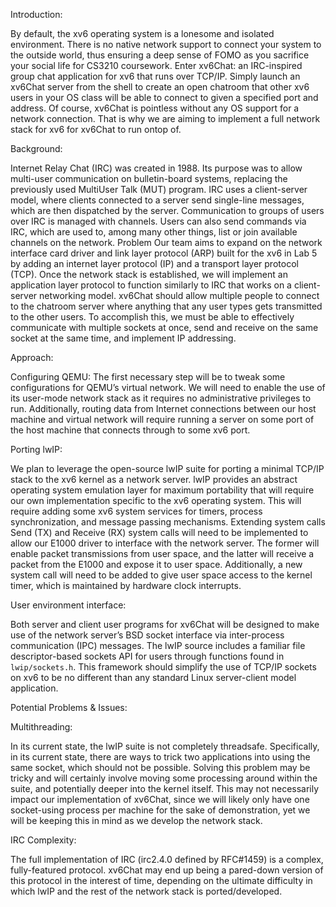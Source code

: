 Introduction:

By default, the xv6 operating system is a lonesome and isolated environment. There is no native network support to connect your system to the outside world, thus ensuring a deep sense of FOMO as you sacrifice your social life for CS3210 coursework.
Enter xv6Chat: an IRC-inspired group chat application for xv6 that runs over TCP/IP. Simply launch an xv6Chat server from the shell to create an open chatroom that other xv6 users in your OS class will be able to connect to given a specified port and address.
Of course, xv6Chat is pointless without any OS support for a network connection. That is why we are aiming to implement a full network stack for xv6 for xv6Chat to run ontop of.  


Background:

Internet Relay Chat (IRC) was created in 1988. Its purpose was to allow multi-user communication on bulletin-board systems, replacing the previously used MultiUser Talk (MUT) program. IRC uses a client-server model, where clients connected to a server send single-line messages, which are then dispatched by the server. Communication to groups of users over IRC is managed with channels. Users can also send commands via IRC, which are used to, among many other things, list or join available channels on the network.
Problem
Our team aims to expand on the network interface card driver and link layer protocol (ARP) built for the xv6 in Lab 5 by adding an internet layer protocol (IP) and a transport layer protocol (TCP). Once the network stack is established, we will implement an application layer protocol to function similarly to IRC that works on a client-server networking model.
xv6Chat should allow multiple people to connect to the chatroom server where anything that any user types gets transmitted to the other users. To accomplish this, we must be able to effectively communicate with multiple sockets at once, send and receive on the same socket at the same time, and implement IP addressing.


Approach:

Configuring QEMU:
The first necessary step will be to tweak some configurations for QEMU’s virtual network. We will need to enable the use of its user-mode network stack as it requires no administrative privileges to run. Additionally, routing data from Internet connections between our host machine and virtual network will require running a server on some port of the host machine that connects through to some xv6 port.

Porting lwIP:

We plan to leverage the open-source lwIP suite for porting a minimal TCP/IP stack to the xv6 kernel as a network server. lwIP provides an abstract operating system emulation layer for maximum portability that will require our own implementation specific to the xv6 operating system. This will require adding some xv6 system services for timers, process synchronization, and message passing mechanisms. 
Extending system calls
Send (TX) and Receive (RX) system calls will need to be implemented to allow our E1000 driver to interface with the network server. The former will enable packet transmissions from user space, and the latter will receive a packet from the E1000 and expose it to user space. Additionally, a new system call will need to be added to give user space access to the kernel timer, which is maintained by hardware clock interrupts.

User environment interface:

Both server and client user programs for xv6Chat will be designed to make use of the network server’s BSD socket interface via inter-process communication (IPC) messages. The lwIP source includes a familiar file descriptor-based sockets API for users through functions found in `lwip/sockets.h`. This framework should simplify the use of TCP/IP sockets on xv6 to be no different than any standard Linux server-client model application.


Potential Problems & Issues:

Multithreading:

In its current state, the lwIP suite is not completely threadsafe. Specifically, in its current state, there are ways to trick two applications into using the same socket, which should not be possible. Solving this problem may be tricky and will certainly involve moving some processing around within the suite, and potentially deeper into the kernel itself.
This may not necessarily impact our implementation of xv6Chat, since we will likely only have one socket-using process per machine for the sake of demonstration, yet we will be keeping this in mind as we develop the network stack.

IRC Complexity:

The full implementation of IRC (irc2.4.0 defined by RFC#1459) is a complex,  	fully-featured protocol. xv6Chat may end up being a pared-down version of this protocol in the interest of time, depending on the ultimate difficulty in which lwIP and the rest of the network stack is ported/developed.
